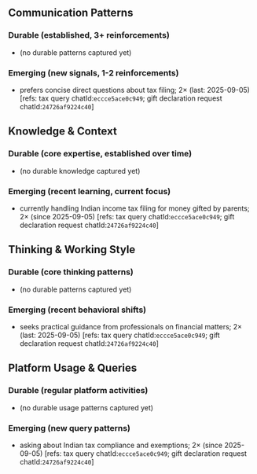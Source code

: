 ## Communication Patterns
### Durable (established, 3+ reinforcements)
- (no durable patterns captured yet)

### Emerging (new signals, 1-2 reinforcements)
- prefers concise direct questions about tax filing; 2× (last: 2025-09-05) [refs: tax query chatId:`eccce5ace0c949`; gift declaration request chatId:`24726af9224c40`]

## Knowledge & Context
### Durable (core expertise, established over time)
- (no durable knowledge captured yet)

### Emerging (recent learning, current focus)
- currently handling Indian income tax filing for money gifted by parents; 2× (since 2025-09-05) [refs: tax query chatId:`eccce5ace0c949`; gift declaration request chatId:`24726af9224c40`]

## Thinking & Working Style
### Durable (core thinking patterns)
- (no durable patterns captured yet)

### Emerging (recent behavioral shifts)
- seeks practical guidance from professionals on financial matters; 2× (last: 2025-09-05) [refs: tax query chatId:`eccce5ace0c949`; gift declaration request chatId:`24726af9224c40`]

## Platform Usage & Queries
### Durable (regular platform activities)
- (no durable usage patterns captured yet)

### Emerging (new query patterns)
- asking about Indian tax compliance and exemptions; 2× (since 2025-09-05) [refs: tax query chatId:`eccce5ace0c949`; gift declaration request chatId:`24726af9224c40`]